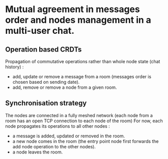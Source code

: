 # Mutual agreement in messages order and nodes management in a multi-user chat.

## Operation based CRDTs
Propagation of commutative operations rather than whole node state (chat history) :
 
- add, update or remove a message from a room (messages order is chosen based on sending date).
- add, remove or remove a node from a given room.

## Synchronisation strategy
The nodes are connected in a fully meshed network (each node from a room has an open TCP connection to each node of the room)
For now, each node propagates its operations to all other nodes : 

- a message is added, updated or removed in the room.
- a new node comes in the room (the entry point node first forwards the add node operation to the other nodes).
- a node leaves the room.